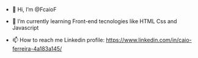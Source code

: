 - 👋 Hi, I’m @FcaioF

- 🌱 I’m currently learning Front-end tecnologies like HTML Css and Javascript

- 📫 How to reach me  Linkedin profile: https://www.linkedin.com/in/caio-ferreira-4a183a145/


